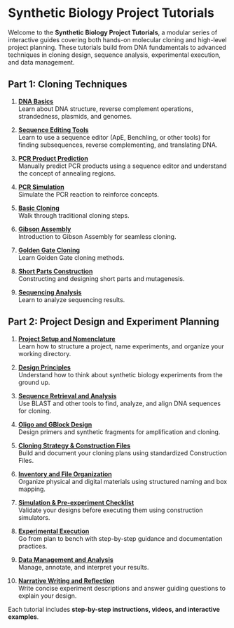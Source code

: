 # Synthetic Biology Project Tutorials

Welcome to the **Synthetic Biology Project Tutorials**, a modular series of interactive guides covering both hands-on molecular cloning and high-level project planning. These tutorials build from DNA fundamentals to advanced techniques in cloning design, sequence analysis, experimental execution, and data management.

## Part 1: Cloning Techniques

1. **[DNA Basics](dna_basics.md)**  
   Learn about DNA structure, reverse complement operations, strandedness, plasmids, and genomes.

2. **[Sequence Editing Tools](sequence_tools.md)**  
   Learn to use a sequence editor (ApE, Benchling, or other tools) for finding subsequences, reverse complementing, and translating DNA.

3. **[PCR Product Prediction](pcr_prediction.md)**  
   Manually predict PCR products using a sequence editor and understand the concept of annealing regions.

4. **[PCR Simulation](pcr_simulation.md)**  
   Simulate the PCR reaction to reinforce concepts.

5. **[Basic Cloning](basic_cloning.md)**  
   Walk through traditional cloning steps.

6. **[Gibson Assembly](gibson.md)**  
   Introduction to Gibson Assembly for seamless cloning.

7. **[Golden Gate Cloning](golden_gate.md)**  
   Learn Golden Gate cloning methods.

8. **[Short Parts Construction](short_parts.md)**  
   Constructing and designing short parts and mutagenesis.

9. **[Sequencing Analysis](sequencing.md)**  
   Learn to analyze sequencing results.

## Part 2: Project Design and Experiment Planning

1. **[Project Setup and Nomenclature](project_setup.md)**  
   Learn how to structure a project, name experiments, and organize your working directory.

2. **[Design Principles](design_principles.md)**  
   Understand how to think about synthetic biology experiments from the ground up.

3. **[Sequence Retrieval and Analysis](sequence_analysis.md)**  
   Use BLAST and other tools to find, analyze, and align DNA sequences for cloning.

4. **[Oligo and GBlock Design](oligo_design.md)**  
   Design primers and synthetic fragments for amplification and cloning.

5. **[Cloning Strategy & Construction Files](construction_files.md)**  
   Build and document your cloning plans using standardized Construction Files.

6. **[Inventory and File Organization](inventory_management.md)**  
   Organize physical and digital materials using structured naming and box mapping.

7. **[Simulation & Pre-experiment Checklist](simulation_checklist.md)**  
   Validate your designs before executing them using construction simulators.

8. **[Experimental Execution](execution.md)**  
   Go from plan to bench with step-by-step guidance and documentation practices.

9. **[Data Management and Analysis](data_analysis.md)**  
   Manage, annotate, and interpret your results.

10. **[Narrative Writing and Reflection](narrative_writing.md)**  
   Write concise experiment descriptions and answer guiding questions to explain your design.

Each tutorial includes **step-by-step instructions, videos, and interactive examples**.

